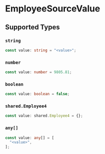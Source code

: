 # EmployeeSourceValue


## Supported Types

### `string`

```typescript
const value: string = "<value>";
```

### `number`

```typescript
const value: number = 9805.81;
```

### `boolean`

```typescript
const value: boolean = false;
```

### `shared.Employee4`

```typescript
const value: shared.Employee4 = {};
```

### `any[]`

```typescript
const value: any[] = [
  "<value>",
];
```

